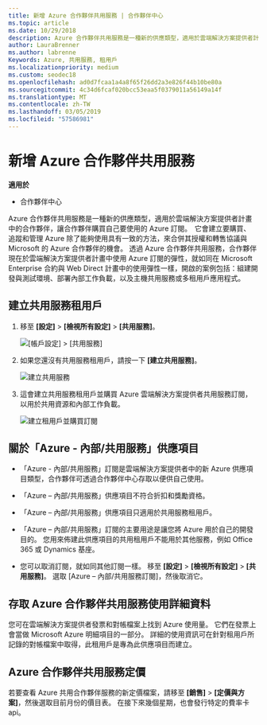 ```yaml
---
title: 新增 Azure 合作夥伴共用服務 | 合作夥伴中心
ms.topic: article
ms.date: 10/29/2018
description: Azure 合作夥伴共用服務是一種新的供應類型，適用於雲端解決方案提供者計畫中的合作夥伴，讓合作夥伴購買自己要使用的 Azure 訂閱。
author: LauraBrenner
ms.author: labrenne
Keywords: Azure, 共用服務, 租用戶
ms.localizationpriority: medium
ms.custom: seodec18
ms.openlocfilehash: ad0d7fcaa1a4a8f65f26dd2a3e826f44b10be80a
ms.sourcegitcommit: 4c34d6fcaf020bcc53eaa5f0379011a56149a14f
ms.translationtype: MT
ms.contentlocale: zh-TW
ms.lasthandoff: 03/05/2019
ms.locfileid: "57586981"
---
```

# <a name="add-azure-partner-shared-services"></a>新增 Azure 合作夥伴共用服務

**適用於**

-  合作夥伴中心

Azure 合作夥伴共用服務是一種新的供應類型，適用於雲端解決方案提供者計畫中的合作夥伴，讓合作夥伴購買自己要使用的 Azure 訂閱。  它會建立要購買、 追蹤和管理 Azure 除了能夠使用具有一致的方法，來合併其授權和轉售協議與 Microsoft 的 Azure 合作夥伴的機會。 透過 Azure 合作夥伴共用服務，合作夥伴現在於雲端解決方案提供者計畫中使用 Azure 訂閱的彈性，就如同在 Microsoft Enterprise 合約與 Web Direct 計畫中的使用彈性一樣，開啟的案例包括：組建開發與測試環境、部署內部工作負載，以及主機共用服務或多租用戶應用程式。  

## <a name="create-the-shared-services-tenant"></a>建立共用服務租用戶

1. 移至 **\[設定\]** > **\[檢視所有設定\]** > **\[共用服務\]**。

    ![**\[帳戶設定\]** > **\[共用服務\]**](images/sharedservices2.png)

2. 如果您還沒有共用服務租用戶，請按一下 **\[建立共用服務\]**。

    ![建立共用服務](images/sharedservices3.png)

3. 這會建立共用服務租用戶並購買 Azure 雲端解決方案提供者共用服務訂閱，以用於共用資源和內部工作負載。

    ![建立租用戶並購買訂閱](images/sharedservices5.png)

## <a name="about-the-azure--internalshared-services-offer"></a>關於「Azure - 內部/共用服務」供應項目

- 「Azure - 內部/共用服務」訂閱是雲端解決方案提供者中的新 Azure 供應項目類型，合作夥伴可透過合作夥伴中心存取以便供自己使用。 

- 「Azure – 內部/共用服務」供應項目不符合折扣和獎勵資格。

- 「Azure – 內部/共用服務」供應項目只適用於共用服務租用戶。

- 「Azure – 內部/共用服務」訂閱的主要用途是讓您將 Azure 用於自己的開發目的。 您用來佈建此供應項目的共用租用戶不能用於其他服務，例如 Office 365 或 Dynamics 基座。 

- 您可以取消訂閱，就如同其他訂閱一樣。 移至 **\[設定\]** > **\[檢視所有設定\]** > **\[共用服務\]**。 選取 \[Azure – 內部/共用服務訂閱\]，然後取消它。

## <a name="accessing-azure-partner-shared-services-consumption-details"></a>存取 Azure 合作夥伴共用服務使用詳細資料

您可在雲端解決方案提供者發票和對帳檔案上找到 Azure 使用量。 它們在發票上會當做 Microsoft Azure 明細項目的一部分。 詳細的使用資訊可在針對租用戶所記錄的對帳檔案中取得，此租用戶是專為此供應項目而建立。 

## <a name="azure-partner-shared-services-pricing"></a>Azure 合作夥伴共用服務定價

若要查看 Azure 共用合作夥伴服務的新定價檔案，請移至 **\[銷售\]** > **\[定價與方案\]**，然後選取目前月份的價目表。 在接下來幾個星期，也會發行特定的費率卡 api。


